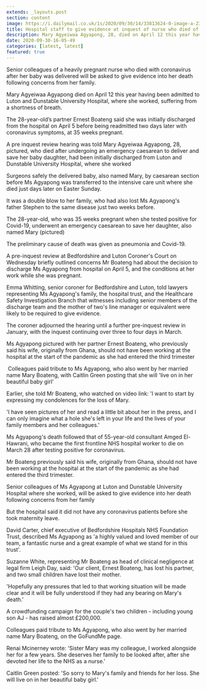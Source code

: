 ```yaml
---
extends: _layouts.post
section: content
image: https://i.dailymail.co.uk/1s/2020/09/30/14/33813624-0-image-a-23_1601473076555.jpg 
title: Hospital staff to give evidence at inquest of nurse who died of Covid but whose baby was saved 
description: Mary Agyeiwaa Agyapong, 28, died on April 12 this year having been admitted to Luton and Dunstable University Hospital, where her baby was delivered by caesarean, a pre inquest review hearing heard. 
date: 2020-09-30-16-05-49 
categories: [latest, latest] 
featured: true 
--- 
```

Senior colleagues of a heavily pregnant nurse who died with coronavirus after her baby was delivered will be asked to give evidence into her death following concerns from her family.

Mary Agyeiwaa Agyapong died on April 12 this year having been admitted to Luton and Dunstable University Hospital, where she worked, suffering from a shortness of breath.

The 28-year-old’s partner Ernest Boateng said she was initially discharged from the hospital on April 5 before being readmitted two days later with coronavirus symptoms, at 35 weeks pregnant.

A pre inquest review hearing was told Mary Agyeiwaa Agyapong, 28, pictured, who died after undergoing an emergency caesarean to deliver and save her baby daughter, had been initially discharged from Luton and Dunstable University Hospital, where she worked

Surgeons safely the delivered baby, also named Mary, by caesarean section before Ms Agyapong was transferred to the intensive care unit where she died just days later on Easter Sunday.

It was a double blow to her family, who had also lost Ms Agyapong's father Stephen to the same disease just two weeks before.  

The 28-year-old, who was 35 weeks pregnant when she tested positive for Covid-19, underwent an emergency caesarean to save her daughter, also named Mary (pictured)

The preliminary cause of death was given as pneumonia and Covid-19. 

A pre-inquest review at Bedfordshire and Luton Coroner's Court on Wednesday briefly outlined concerns Mr Boateng had about the decision to discharge Ms Agyapong from hospital on April 5, and the conditions at her work while she was pregnant.

Emma Whitting, senior coroner for Bedfordshire and Luton, told lawyers representing Ms Agyapong's family, the hospital trust, and the Healthcare Safety Investigation Branch that witnesses including senior members of the discharge team and the mother of two's line manager or equivalent were likely to be required to give evidence. 

The coroner adjourned the hearing until a further pre-inquest review in January, with the inquest continuing over three to four days in March.

Ms Agyapong pictured with her partner Ernest Boateng, who previously said his wife, originally from Ghana, should not have been working at the hospital at the start of the pandemic as she had entered the third trimester

 Colleagues paid tribute to Ms Agyapong, who also went by her married name Mary Boateng, with Caitlin Green posting that she will 'live on in her beautiful baby girl'

Earlier, she told Mr Boateng, who watched on video link: 'I want to start by expressing my condolences for the loss of Mary.

'I have seen pictures of her and read a little bit about her in the press, and I can only imagine what a hole she's left in your life and the lives of your family members and her colleagues.'

Ms Agyapong's death followed that of 55-year-old consultant Amged El-Hawrani, who became the first frontline NHS hospital worker to die on March 28 after testing positive for coronavirus.

Mr Boateng previously said his wife, originally from Ghana, should not have been working at the hospital at the start of the pandemic as she had entered the third trimester.

Senior colleagues of Ms Agyapong at Luton and Dunstable University Hospital where she worked, will be asked to give evidence into her death following concerns from her family

But the hospital said it did not have any coronavirus patients before she took maternity leave.

David Carter, chief executive of Bedfordshire Hospitals NHS Foundation Trust, described Ms Agyapong as 'a highly valued and loved member of our team, a fantastic nurse and a great example of what we stand for in this trust'.

Suzanne White, representing Mr Boateng as head of clinical negligence at legal firm Leigh Day, said: 'Our client, Ernest Boateng, has lost his partner, and two small children have lost their mother.

'Hopefully any pressures that led to that working situation will be made clear and it will be fully understood if they had any bearing on Mary's death.'

A crowdfunding campaign for the couple's two children - including young son AJ - has raised almost £200,000.

Colleagues paid tribute to Ms Agyapong, who also went by her married name Mary Boateng, on the GoFundMe page.

Renai Mcinerney wrote: 'Sister Mary was my colleague, I worked alongside her for a few years. She deserves her family to be looked after, after she devoted her life to the NHS as a nurse.'

Caitlin Green posted: 'So sorry to Mary's family and friends for her loss. She will live on in her beautiful baby girl.'

